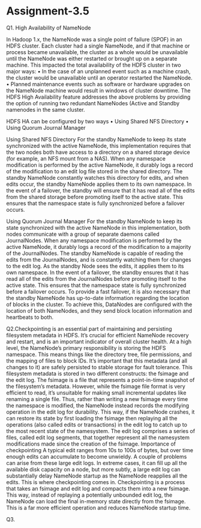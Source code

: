 # Assignment-3.5

Q1. High Availability of NameNode

In Hadoop 1.x, the NameNode was a single point of failure (SPOF) in an HDFS cluster. Each cluster had a single NameNode, and if that machine or process became unavailable, the cluster as a whole would be unavailable until the NameNode was either restarted or brought up on a separate machine.
This impacted the total availability of the HDFS cluster in two major ways:
•	In the case of an unplanned event such as a machine crash, the cluster would be unavailable until an operator restarted the NameNode.
•	Planned maintenance events such as software or hardware upgrades on the NameNode machine would result in windows of cluster downtime.
The HDFS High Availability feature addresses the above problems by providing the option of running two redundant NameNodes (Active and Standby namenodes in the same cluster. 

HDFS HA can be configured by two ways
•	Using Shared NFS Directory
•	Using Quorum Journal Manager

Using Shared NFS Directory
For the standby NameNode to keep its state synchronized with the active NameNode, this implementation requires that the two nodes both have access to a directory on a shared storage device (for example, an NFS mount from a NAS).
When any namespace modification is performed by the active NameNode, it durably logs a record of the modification to an edit log file stored in the shared directory. The standby NameNode constantly watches this directory for edits, and when edits occur, the standby NameNode applies them to its own namespace. In the event of a failover, the standby will ensure that it has read all of the edits from the shared storage before promoting itself to the active state. This ensures that the namespace state is fully synchronized before a failover occurs.

Using Quorum Journal Manager
For the standby NameNode to keep its state synchronized with the active NameNode in this implementation, both nodes communicate with a group of separate daemons called JournalNodes. When any namespace modification is performed by the active NameNode, it durably logs a record of the modification to a majority of the JournalNodes. The standby NameNode is capable of reading the edits from the JournalNodes, and is constantly watching them for changes to the edit log. As the standby Node sees the edits, it applies them to its own namespace. In the event of a failover, the standby ensures that it has read all of the edits from the JournalNodes before promoting itself to the active state. This ensures that the namespace state is fully synchronized before a failover occurs.
To provide a fast failover, it is also necessary that the standby NameNode has up-to-date information regarding the location of blocks in the cluster. To achieve this, DataNodes are configured with the location of both NameNodes, and they send block location information and heartbeats to both.


Q2.Checkpointing is an essential part of maintaining and persisting filesystem metadata in HDFS. It’s crucial for efficient NameNode recovery and restart, and is an important indicator of overall cluster health.
At a high level, the NameNode’s primary responsibility is storing the HDFS namespace. This means things like the directory tree, file permissions, and the mapping of files to block IDs. It’s important that this metadata (and all changes to it) are safely persisted to stable storage for fault tolerance.
This filesystem metadata is stored in two different constructs: the fsimage and the edit log. 
The fsimage is a file that represents a point-in-time snapshot of the filesystem’s metadata. However, while the fsimage file format is very efficient to read, it’s unsuitable for making small incremental updates like renaming a single file. Thus, rather than writing a new fsimage every time the namespace is modified, the NameNode instead records the modifying operation in the edit log for durability. This way, if the NameNode crashes, it can restore its state by first loading the fsimage then replaying all the operations (also called edits or transactions) in the edit log to catch up to the most recent state of the namesystem. The edit log comprises a series of files, called edit log segments, that together represent all the namesystem modifications made since the creation of the fsimage. 
Importance of checkpointing
A typical edit ranges from 10s to 100s of bytes, but over time enough edits can accumulate to become unwieldy. A couple of problems can arise from these large edit logs. In extreme cases, it can fill up all the available disk capacity on a node, but more subtly, a large edit log can substantially delay NameNode startup as the NameNode reapplies all the edits. This is where checkpointing comes in.
Checkpointing is a process that takes an fsimage and edit log and compacts them into a new fsimage. This way, instead of replaying a potentially unbounded edit log, the NameNode can load the final in-memory state directly from the fsimage. This is a far more efficient operation and reduces NameNode startup time.


Q3.
